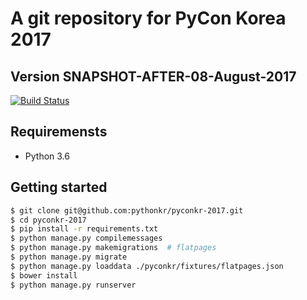 # A git repository for PyCon Korea 2017
## Version SNAPSHOT-AFTER-08-August-2017

[![Build Status](https://travis-ci.org/pythonkr/pyconkr-2017.svg?branch=master)](https://travis-ci.org/pythonkr/pyconkr-2017)

## Requiremensts
- Python 3.6

## Getting started

```bash
$ git clone git@github.com:pythonkr/pyconkr-2017.git
$ cd pyconkr-2017
$ pip install -r requirements.txt
$ python manage.py compilemessages
$ python manage.py makemigrations  # flatpages
$ python manage.py migrate
$ python manage.py loaddata ./pyconkr/fixtures/flatpages.json
$ bower install
$ python manage.py runserver
```

